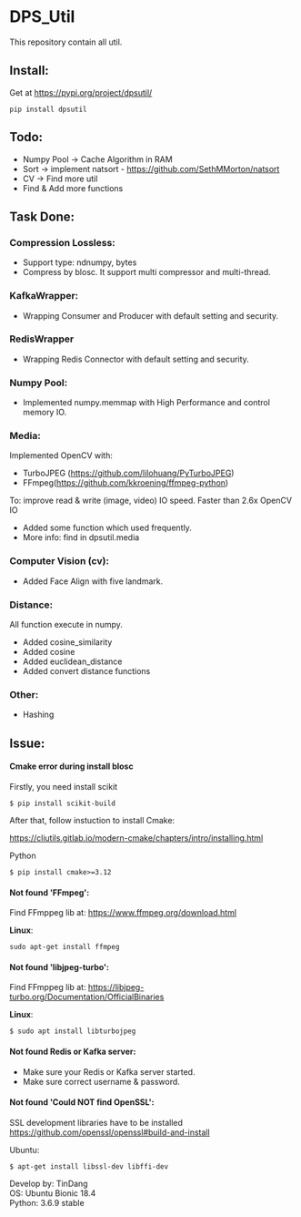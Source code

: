 # DPS_Util
This repository contain all util.

## Install:

Get at https://pypi.org/project/dpsutil/

```
pip install dpsutil
```


## Todo:

- Numpy Pool -> Cache Algorithm in RAM
- Sort -> implement natsort - https://github.com/SethMMorton/natsort
- CV -> Find more util
- Find & Add more functions

## Task Done:

### Compression Lossless:

- Support type: ndnumpy, bytes
- Compress by blosc. It support multi compressor and multi-thread.

### KafkaWrapper:

- Wrapping Consumer and Producer with default setting and security.

### RedisWrapper

- Wrapping Redis Connector with default setting and security.

### Numpy Pool:

- Implemented numpy.memmap with High Performance and control memory IO.

### Media:

Implemented OpenCV with:

- TurboJPEG (https://github.com/lilohuang/PyTurboJPEG)
- FFmpeg(https://github.com/kkroening/ffmpeg-python) 

To: improve read & write (image, video) IO speed. Faster than 2.6x OpenCV IO

- Added some function which used frequently.
- More info: find in dpsutil.media

### Computer Vision (cv):

- Added Face Align with five landmark.

### Distance:

All function execute in numpy.
- Added cosine_similarity
- Added cosine
- Added euclidean_distance
- Added convert distance functions

### Other:

- Hashing

## Issue:

#### Cmake error during install blosc

Firstly, you need install scikit

    $ pip install scikit-build
    
After that, follow instuction to install Cmake: 

https://cliutils.gitlab.io/modern-cmake/chapters/intro/installing.html

Python 

    $ pip install cmake>=3.12   

#### Not found 'FFmpeg':

Find FFmppeg lib at: https://www.ffmpeg.org/download.html

**Linux**:

    sudo apt-get install ffmpeg

#### Not found 'libjpeg-turbo':

Find FFmppeg lib at: https://libjpeg-turbo.org/Documentation/OfficialBinaries

**Linux**:

    $ sudo apt install libturbojpeg

#### Not found Redis or Kafka server:

- Make sure your Redis or Kafka server started.
- Make sure correct username & password.

#### Not found 'Could NOT find OpenSSL':

SSL development libraries have to be installed
https://github.com/openssl/openssl#build-and-install

Ubuntu:

    $ apt-get install libssl-dev libffi-dev

   

Develop by: TinDang\
OS: Ubuntu Bionic 18.4\
Python: 3.6.9 stable
